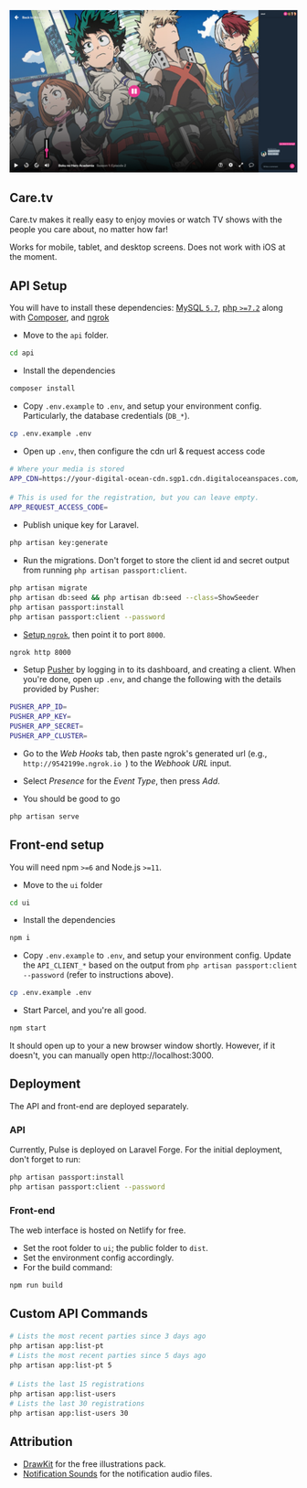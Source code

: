 ![preview](preview.png)
## Care.tv
Care.tv makes it really easy to enjoy movies or watch TV shows with the people you care about, no matter how far!

Works for mobile, tablet, and desktop screens. Does not work with iOS at the moment.

## API Setup
You will have to install these dependencies: [MySQL `5.7`](https://dev.mysql.com/downloads/mysql/5.7.html), [php `>=7.2`](https://thishosting.rocks/install-php-on-ubuntu/) along with [Composer](https://getcomposer.org/), and [ngrok](https://ngrok.com)

- Move to the `api` folder.
```bash
cd api
```
- Install the dependencies
```bash
composer install
```

- Copy `.env.example` to `.env`, and setup your environment config. Particularly, the database credentials (`DB_*`).
```bash
cp .env.example .env
```

- Open up `.env`, then configure the cdn url & request access code
```bash
# Where your media is stored
APP_CDN=https://your-digital-ocean-cdn.sgp1.cdn.digitaloceanspaces.com/

# This is used for the registration, but you can leave empty.
APP_REQUEST_ACCESS_CODE=
```

- Publish unique key for Laravel.
```bash
php artisan key:generate
```

- Run the migrations. Don't forget to store the client id and secret output from running `php artisan passport:client`.
```bash
php artisan migrate
php artisan db:seed && php artisan db:seed --class=ShowSeeder
php artisan passport:install
php artisan passport:client --password
```

- [Setup `ngrok`](https://dashboard.ngrok.com/get-started), then point it to port `8000`.
```bash
ngrok http 8000
```

- Setup [Pusher](https://pusher.com/) by logging in to its dashboard, and creating a client. When you're done, open up `.env`, and change the following with the details provided by Pusher:
```bash
PUSHER_APP_ID=
PUSHER_APP_KEY=
PUSHER_APP_SECRET=
PUSHER_APP_CLUSTER=
```

- Go to the _Web Hooks_ tab, then paste ngrok's generated url (e.g., `http://9542199e.ngrok.io `) to the _Webhook URL_ input.

- Select _Presence_ for the _Event Type_, then press _Add_.

- You should be good to go
```bash
php artisan serve
```

## Front-end setup
You will need npm `>=6` and Node.js `>=11`.

- Move to the `ui` folder
```bash
cd ui
```

- Install the dependencies
```bash
npm i
```

- Copy `.env.example` to `.env`, and setup your environment config. Update the `API_CLIENT_*` based on the output from `php artisan passport:client --password` (refer to instructions above).
```bash
cp .env.example .env
```

- Start Parcel, and you're all good.
```bash
npm start
```

It should open up to your a new browser window shortly. However, if it doesn't, you can manually open http://localhost:3000.

## Deployment
The API and front-end are deployed separately.

### API
Currently, Pulse is deployed on Laravel Forge. For the initial deployment, don't forget to run:
```bash
php artisan passport:install
php artisan passport:client --password
```

### Front-end
The web interface is hosted on Netlify for free.
- Set the root folder to `ui`; the public folder to `dist`.
- Set the environment config accordingly.
- For the build command:
```bash
npm run build
```

## Custom API Commands
```bash
# Lists the most recent parties since 3 days ago
php artisan app:list-pt
# Lists the most recent parties since 5 days ago
php artisan app:list-pt 5

# Lists the last 15 registrations
php artisan app:list-users
# Lists the last 30 registrations
php artisan app:list-users 30
```

## Attribution
- [DrawKit](https://www.drawkit.io/illustrations/drawing-woman-colour) for the free illustrations pack.
- [Notification Sounds](https://notificationsounds.com/sound-effects) for the notification audio files.
